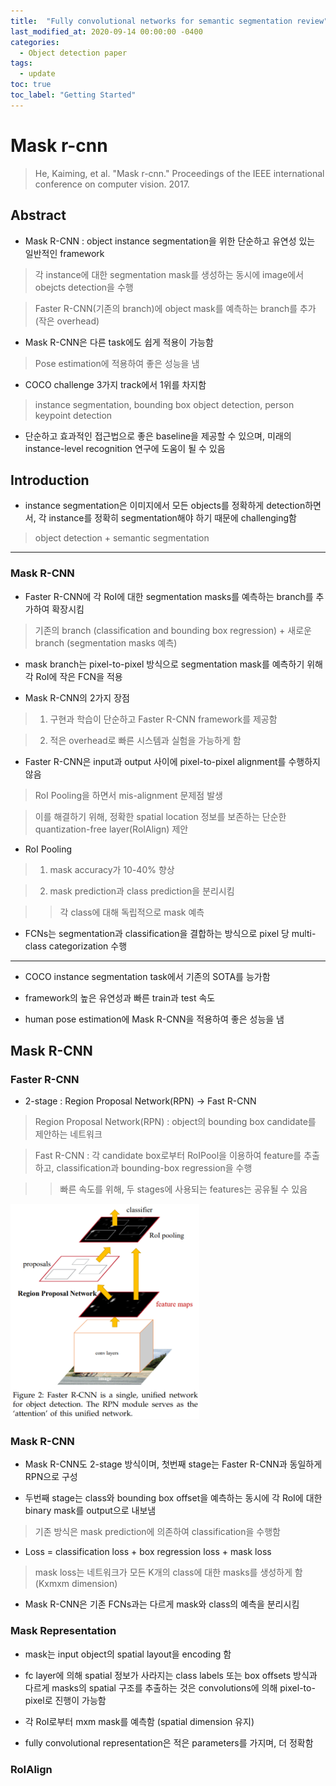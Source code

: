 ```yaml
---
title:  "Fully convolutional networks for semantic segmentation review"
last_modified_at: 2020-09-14 00:00:00 -0400
categories: 
  - Object detection paper
tags:
  - update
toc: true
toc_label: "Getting Started"
---
```


# Mask r-cnn
> He, Kaiming, et al. "Mask r-cnn." Proceedings of the IEEE international conference on computer vision. 2017.

## Abstract
 
* Mask R-CNN : object instance segmentation을 위한 단순하고 유연성 있는 일반적인 framework

> 각 instance에 대한 segmentation mask를 생성하는 동시에 image에서 obejcts detection을 수행

> Faster R-CNN(기존의 branch)에 object mask를 예측하는 branch를 추가 (작은 overhead)

* Mask R-CNN은 다른 task에도 쉽게 적용이 가능함

> Pose estimation에 적용하여 좋은 성능을 냄

* COCO challenge 3가지 track에서 1위를 차지함

> instance segmentation, bounding box object detection, person keypoint detection

* 단순하고 효과적인 접근법으로 좋은 baseline을 제공할 수 있으며, 미래의 instance-level recognition 연구에 도움이 될 수 있음

## Introduction

* instance segmentation은 이미지에서 모든 objects를 정확하게 detection하면서, 각 instance를 정확히 segmentation해야 하기 때문에 challenging함

> object detection + semantic segmentation

* * *

### Mask R-CNN

* Faster R-CNN에 각 RoI에 대한 segmentation masks를 예측하는 branch를 추가하여 확장시킴

> 기존의 branch (classification and bounding box regression) + 새로운 branch (segmentation masks 예측)

* mask branch는 pixel-to-pixel 방식으로 segmentation mask를 예측하기 위해 각 RoI에 작은 FCN을 적용

* Mask R-CNN의 2가지 장점

> 1. 구현과 학습이 단순하고 Faster R-CNN framework를 제공함

> 2. 적은 overhead로 빠른 시스템과 실험을 가능하게 함

* Faster R-CNN은 input과 output 사이에 pixel-to-pixel alignment를 수행하지 않음

> RoI Pooling을 하면서 mis-alignment 문제점 발생

> 이를 해결하기 위해, 정확한 spatial location 정보를 보존하는 단순한 quantization-free layer(RoIAlign) 제안

* RoI Pooling 

> 1. mask accuracy가 10-40% 향상

> 2. mask prediction과 class prediction을 분리시킴

> > 각 class에 대해 독립적으로 mask 예측

* FCNs는 segmentation과 classification을 결합하는 방식으로 pixel 당 multi-class categorization 수행

* * *

* COCO instance segmentation task에서 기존의 SOTA를 능가함

* framework의 높은 유연성과 빠른 train과 test 속도

* human pose estimation에 Mask R-CNN을 적용하여 좋은 성능을 냄

## Mask R-CNN

### Faster R-CNN

* 2-stage : Region Proposal Network(RPN) -> Fast R-CNN

> Region Proposal Network(RPN) : object의 bounding box candidate를 제안하는 네트워크

> Fast R-CNN : 각 candidate box로부터 RoIPool을 이용하여 feature를 추출하고, classification과 bounding-box regression을 수행

> > 빠른 속도를 위해, 두 stages에 사용되는 features는 공유될 수 있음

<img src="/assets/img/Mask-RCNN/Faster-RCNN.PNG" width="60%" height="60%" title="70px" alt="memoryblock">

### Mask R-CNN

* Mask R-CNN도 2-stage 방식이며, 첫번째 stage는 Faster R-CNN과 동일하게 RPN으로 구성

* 두번째 stage는 class와 bounding box offset을 예측하는 동시에 각 RoI에 대한 binary mask를 output으로 내보냄

> 기존 방식은 mask prediction에 의존하여 classification을 수행함

* Loss = classification loss + box regression loss + mask loss

> mask loss는 네트워크가 모든 K개의 class에 대한 masks를 생성하게 함 (Kxmxm dimension)

* Mask R-CNN은 기존 FCNs과는 다르게 mask와 class의 예측을 분리시킴

### Mask Representation

* mask는 input object의 spatial layout을 encoding 함

* fc layer에 의해 spatial 정보가 사라지는 class labels 또는 box offsets 방식과 다르게 masks의 spatial 구조를 추출하는 것은 convolutions에 의해 pixel-to-pixel로 진행이 가능함

* 각 RoI로부터 mxm mask를 예측함 (spatial dimension 유지)

* fully convolutional representation은 적은 parameters를 가지며, 더 정확함

### RoIAlign





